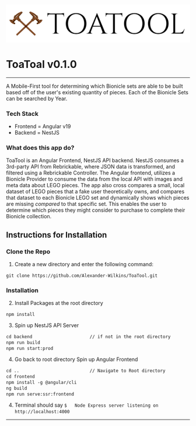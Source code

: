 ![Alt text](frontend/public/images/toa-tool-logo-white.png?raw=true "ToaTool")
# ToaToal v0.1.0
---
A Mobile-First tool for determining which Bionicle sets are able to be built based off of the user's existing quantity of pieces. Each of the Bionicle Sets can be searched by Year. 

### Tech Stack
- Frontend = Angular v19
- Backend = NestJS

### What does this app do? 
ToaTool is an Angular Frontend, NestJS API backend. NestJS consumes a 3rd-party API from Rebrickable, where JSON data is transformed, and filtered using a Rebrickable Controller. The Angular frontend, utilizes a Bionicle Provider to consume the data from the local API with images and meta data about LEGO pieces. 
The app also cross compares a small, local dataset of LEGO pieces that a fake user theoretically owns, and compares that dataset to each Bionicle LEGO set and dynamically shows which pieces are missing _compared_ to that specific set. This enables the user to determine which pieces they might consider to purchase to complete their Bionicle collection. 


## Instructions for Installation
### Clone the Repo
1. Create a new directory and enter the following command: 
```
git clone https://github.com/Alexander-Wilkins/ToaTool.git
```
### Installation
2. Install Packages at the root directory
```
npm install
```
3. Spin up NestJS API Server
```
cd backend                      // if not in the root directory
npm run build
npm run start:prod    
```
4. Go back to root directory Spin up Angular Frontend
```
cd ..                           // Navigate to Root directory
cd frontend  
npm install -g @angular/cli        
ng build
npm run serve:ssr:frontend
```
4. Terminal should say ```$   Node Express server listening on http://localhost:4000```

---
